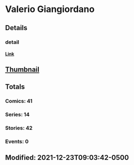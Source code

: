 # Valerio  Giangiordano 
## Details
### detail
#### [Link](http://marvel.com/comics/creators/13936/valerio_giangiordano?utm_campaign=apiRef&utm_source=225578a89fc76f3d20fbffda5d17a88d)
## [Thumbnail](http://i.annihil.us/u/prod/marvel/i/mg/b/40/image_not_available.jpg)
## Totals
### Comics: 41
### Series: 14
### Stories: 42
### Events: 0
## Modified: 2021-12-23T09:03:42-0500